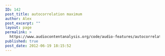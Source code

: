 ```yaml
---
ID: 142
post_title: autocorrelation maximum
author: Alex
post_excerpt: ""
layout: page
permalink: >
  https://www.audiocontentanalysis.org/code/audio-features/autocorrelation-max/
published: true
post_date: 2012-06-19 18:15:52
---
```

<script src="https://gist-it.appspot.com/https://github.com/alexanderlerch/ACA-Code/blob/master/FeatureTimeMaxAcf.m">
</script>